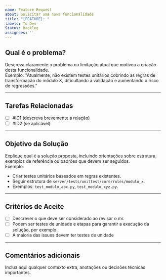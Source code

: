 ```yaml
---
name: Feature Request
about: Solicitar uma nova funcionalidade
title: "[FEATURE]: "
labels: To Dev
Status: Backlog
assignees: ''
---
```


## Qual é o problema?

Descreva claramente o problema ou limitação atual que motivou a criação desta funcionalidade.  
Exemplo: "Atualmente, não existem testes unitários cobrindo as regras de transformação do módulo X, dificultando a validação e aumentando o risco de regressões."

---

## Tarefas Relacionadas

- [ ] #ID1 (descreva brevemente a relação)
- [ ] #ID2 (se aplicável)

---

## Objetivo da Solução

Explique qual é a solução proposta, incluindo orientações sobre estrutura, exemplos de referência ou padrões que devem ser seguidos.  
Exemplo:  
- Criar testes unitários baseados em regras existentes.  
- Seguir estrutura de `server/tests/unittest/core/rules/modulo_x`.  
- Exemplos: `test_modulo_abc.py`, `test_modulo_xyz.py`.

---

## Critérios de Aceite

- [ ] Descrever o que deve ser considerado ao revisar o mr.
- [ ] Podem ser testes de unidade e etapas para garantir a execução da solução, por exemplo.
- [ ] A maioria das issues devem ter testes de unidade

---

## Comentários adicionais

Inclua aqui qualquer contexto extra, anotações ou decisões técnicas importantes.
